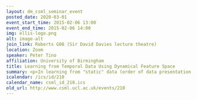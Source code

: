 ```yaml
---
layout: dm_csml_seminar_event
posted_date: 2020-03-01
event_start_time: 2015-02-06 13:00
event_end_time: 2015-02-06 14:00
img: ellis-logo.png
alt: image-alt
join_link: Roberts G08 (Sir David Davies lecture theatre)
location: Zoom
speaker: Peter Tino
affiliation: University of Birmingham
title: Learning from Temporal Data Using Dynamical Feature Space
summary: <p>In learning from "static" data (order of data presentation does not carry any useful information), one framework for dealing with such data is to transform the input items non-linearly into a feature space (usually high-dimensional), that is "rich" enough, so that linear techniques are sufficient. However, data such as EEG signals, or biological sequences naturally comes with a sequential structure. I will present a general dynamical filter that effectively acts as a dynamical feature space for representing temporally ordered samples. I will then outline a framework for learning on sets of sequential data by building kernels based such temporal filters. The methodology will be demonstrated in a series of sequence classification tasks and in an incremental temporal "regime" detection task. </p>
icalendar: /ics/id/210
calendar_name: csml_id_210.ics
old_url: http://www.csml.ucl.ac.uk/events/210
---
```

